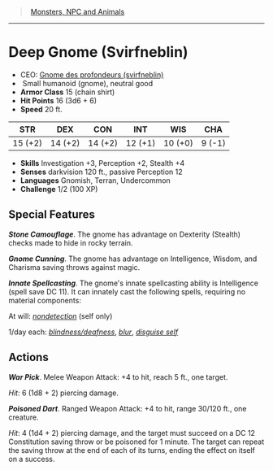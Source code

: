 ﻿---
!MonsterItem
Family: MonsterVO
Type: humanoid (gnome)
Size: Small
Alignment: neutral good
ArmorClass: 15 (chain shirt)
HitPoints: 16 (3d6 + 6)
Speed: 20 ft.
Strength: 15 (+2)
Dexterity: 14 (+2)
Constitution: 14 (+2)
Intelligence: 12 (+1)
Wisdom: 10 (+0)
Charisma: ' 9 (-1)'
Skills: Investigation +3, Perception +2, Stealth +4
Senses: darkvision 120 ft., passive Perception 12
Languages: Gnomish, Terran, Undercommon
Challenge: 1/2 (100 XP)
Id: monsters_vo.md#deep-gnome-svirfneblin
ParentLink: monsters_vo.md#monsters-npc-and-animals
Name: Deep Gnome (Svirfneblin)
ParentName: Monsters, NPC and Animals
NameLevel: 1
AltName: '[Gnome des profondeurs (svirfneblin)](hd_monsters_gnome_des_profondeurs_svirfneblin.md)'
Attributes: {}
AttributesDictionary: >+
  {}

---
> [Monsters, NPC and Animals](srd_monsters.md)

---

# Deep Gnome (Svirfneblin)

- CEO: [Gnome des profondeurs (svirfneblin)](hd_monsters_gnome_des_profondeurs_svirfneblin.md)
-  Small humanoid (gnome), neutral good
- **Armor Class** 15 (chain shirt)
- **Hit Points** 16 (3d6 + 6)
- **Speed** 20 ft.

|STR|DEX|CON|INT|WIS|CHA|
|---|---|---|---|---|---|
|15 (+2)|14 (+2)|14 (+2)|12 (+1)|10 (+0)| 9 (-1)|

- **Skills** Investigation +3, Perception +2, Stealth +4
- **Senses** darkvision 120 ft., passive Perception 12
- **Languages** Gnomish, Terran, Undercommon
- **Challenge** 1/2 (100 XP)

## Special Features

**_Stone Camouflage_**. The gnome has advantage on Dexterity (Stealth) checks made to hide in rocky terrain.

**_Gnome Cunning_**. The gnome has advantage on Intelligence, Wisdom, and Charisma saving throws against magic.

**_Innate Spellcasting_**. The gnome's innate spellcasting ability is Intelligence (spell save DC 11). It can innately cast the following spells, requiring no material components:

At will: _[nondetection](srd_spells_nondetection.md)_ (self only)

1/day each: _[blindness/deafness](srd_spells_blindnessdeafness.md)_, _[blur](srd_spells_blur.md)_, _[disguise self](srd_spells_disguise_self.md)_

## Actions

**_War Pick_**. Melee Weapon Attack: +4 to hit, reach 5 ft., one target.

_Hit_: 6 (1d8 + 2) piercing damage.

**_Poisoned Dart_**. Ranged Weapon Attack: +4 to hit, range 30/120 ft., one creature.

_Hit_: 4 (1d4 + 2) piercing damage, and the target must succeed on a DC 12 Constitution saving throw or be poisoned for 1 minute. The target can repeat the saving throw at the end of each of its turns, ending the effect on itself on a success.

